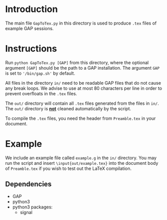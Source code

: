 # Introduction
The main file `GapToTex.py` in this directory is used to produce `.tex` files of example GAP sessions.

# Instructions
Run `python GapToTex.py [GAP]` from this directory, where the optional argument `[GAP]` should be the path to a GAP installation. The argument `GAP` is set to `'/bin/gap.sh'` by default.

All files in the directory `in/` need to be readable GAP files that do not cause any break loops.
We advise to use at most 80 characters per line in order to prevent overfloats in the `.tex` files.

The `out/` directory will contain all `.tex` files generated from the files in `in/`.
The `out/` directory is <ins>**not**</ins> cleaned automatically by the script.

To compile the `.tex` files, you need the header from `Preamble.tex` in your document.

# Example

We include an example file called `example.g` in the `in/` directory.
You may run the script and insert `\input{out/example.tex}` into the document body of `Preamble.tex` if you wish to test out the LaTeX compilation.

## Dependencies
- GAP
- python3
- python3 packages:
    - signal